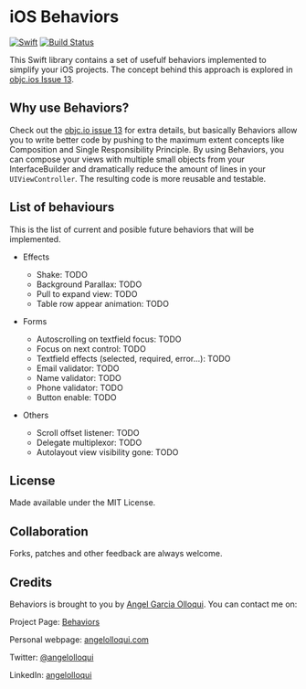 iOS Behaviors 
======
[![Swift](https://img.shields.io/badge/swift-2.3-green.svg?style=flat)](https://developer.apple.com/swift/)
[![Build Status](https://travis-ci.org/angelolloqui/Behaviors.svg?branch=develop)](https://travis-ci.org/angelolloqui/Behaviors.svg?branch=develop)


This Swift library contains a set of usefulf behaviors implemented to simplify your iOS projects. The concept behind this approach is explored in [objc.ios Issue 13](http://www.objc.io/issue-13/behaviors.html).


Why use Behaviors?
---------------

Check out the [objc.io issue 13](http://www.objc.io/issue-13/behaviors.html) for extra details, but basically Behaviors allow you to write better code by pushing to the maximum extent concepts like Composition and Single Responsibility Principle. By using Behaviors, you can compose your views with multiple small objects from your InterfaceBuilder and dramatically reduce the amount of lines in your `UIViewController`. 
The resulting code is more reusable and testable.


List of behaviours
---------------

This is the list of current and posible future behaviors that will be implemented.

- Effects
	- Shake: TODO
	- Background Parallax: TODO
	- Pull to expand view: TODO
	- Table row appear animation: TODO
	
	
- Forms
	- Autoscrolling on textfield focus: TODO
    - Focus on next control: TODO
    - Textfield effects (selected, required, error...): TODO
	- Email validator: TODO
	- Name validator: TODO
	- Phone validator: TODO
	- Button enable: TODO


- Others
	- Scroll offset listener: TODO
	- Delegate multiplexor: TODO
	- Autolayout view visibility gone: TODO
	
	

License
-------

Made available under the MIT License.


Collaboration
-------------

Forks, patches and other feedback are always welcome.


Credits
-------

Behaviors is brought to you by [Angel Garcia Olloqui](http://angelolloqui.com). You can contact me on:

Project Page: [Behaviors](https://github.com/angelolloqui/Behaviors)

Personal webpage: [angelolloqui.com](http://angelolloqui.com)

Twitter: [@angelolloqui](http://twitter.com/angelolloqui)

LinkedIn: [angelolloqui](http://www.linkedin.com/in/angelolloqui)


